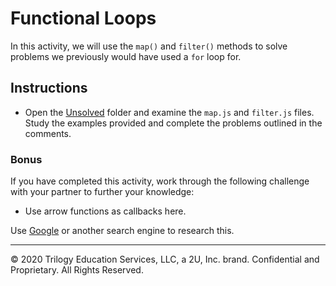 # Functional Loops

In this activity, we will use the `map()` and `filter()` methods to solve problems we previously would have used a `for` loop for.

## Instructions

* Open the [Unsolved](Unsolved) folder and examine the `map.js` and `filter.js` files. Study the examples provided and complete the problems outlined in the comments.

### Bonus

If you have completed this activity, work through the following challenge with your partner to further your knowledge:

* Use arrow functions as callbacks here.

Use [Google](https://www.google.com/) or another search engine to research this.

---

© 2020 Trilogy Education Services, LLC, a 2U, Inc. brand. Confidential and Proprietary. All Rights Reserved.
